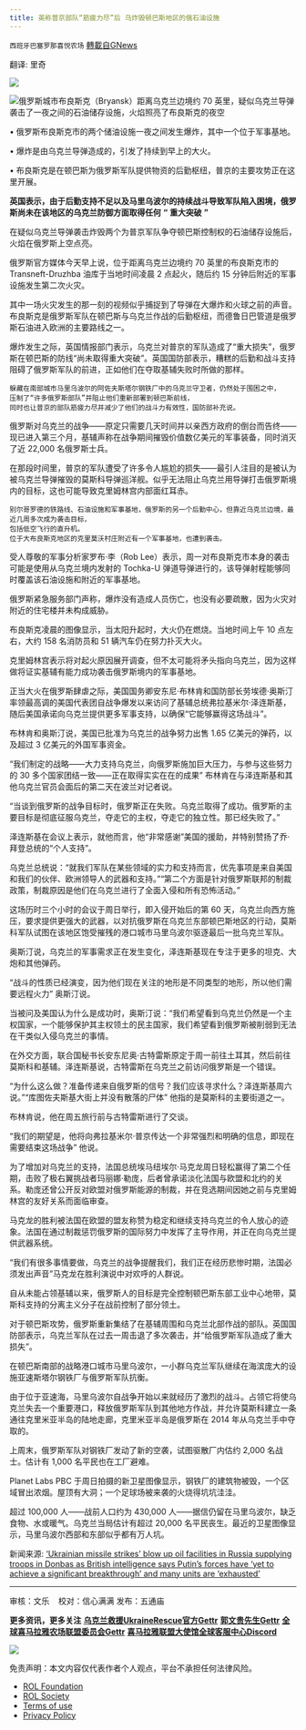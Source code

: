 ```yaml
---
title: 英称普京部队“筋疲力尽”后 乌炸毁顿巴斯地区的俄石油设施
---
```

`西班牙巴塞罗那喜悦农场` [轉載自GNews](https://gnews.org/zh-hans/2418144/)

翻译: 里奇
 
![](https://assets.gnews.org/wp-content/uploads/2022/04/xin_png.001-1-1280x140-42.jpg)

![](https://assets.gnews.org/wp-content/uploads/2022/04/IMG_0326.jpg)俄罗斯城市布良斯克（Bryansk）距离乌克兰边境约 70 英里，疑似乌克兰导弹袭击了一夜之间的石油储存设施，火焰照亮了布良斯克的夜空
 
• 俄罗斯布良斯克市的两个储油设施一夜之间发生爆炸，其中一个位于军事基地。
 
• 爆炸是由乌克兰导弹造成的，引发了持续到早上的大火。
 
• 布良斯克是在顿巴斯为俄罗斯军队提供物资的后勤枢纽，普京的主要攻势正在这里开展。
 
**英国表示，由于后勤支持不足以及马里乌波尔的持续战斗导致军队陷入困境，俄罗斯尚未在该地区的乌克兰防御方面取得任何** **“** **重大突破** **”**
 
在疑似乌克兰导弹袭击炸毁两个为普京军队争夺顿巴斯控制权的石油储存设施后，火焰在俄罗斯上空点亮。
 
俄罗斯官方媒体今天早上说，位于距离乌克兰边境约 70 英里的布良斯克市的 Transneft-Druzhba 油库于当地时间凌晨 2 点起火，随后约 15 分钟后附近的军事设施发生第二次火灾。
 
其中一场火灾发生的那一刻的视频似乎捕捉到了导弹在大爆炸和火球之前的声音。布良斯克是俄罗斯军队在顿巴斯与乌克兰作战的后勤枢纽，而德鲁日巴管道是俄罗斯石油进入欧洲的主要路线之一。
 
爆炸发生之际，英国情报部门表示，乌克兰对普京的军队造成了“重大损失”，俄罗斯在顿巴斯的防线“尚未取得重大突破”。英国国防部表示，糟糕的后勤和战斗支持阻碍了俄罗斯军队的前进，正如他们在夺取基辅失败时所做的那样。

```
躲藏在南部城市马里乌波尔的阿佐夫斯塔尔钢铁厂中的乌克兰守卫者，仍然处于围困之中，
压制了“许多俄罗斯部队”并阻止他们重新部署到顿巴斯前线，
同时也让普京的部队筋疲力尽并减少了他们的战斗力有效性，国防部补充说。
```
 
俄罗斯对乌克兰的战争——原定只需要几天时间并以亲西方政府的倒台而告终——现已进入第三个月，基辅声称在战争期间摧毁价值数亿美元的军事装备，同时消灭了近 22,000 名俄罗斯士兵。
 
在那段时间里，普京的军队遭受了许多令人尴尬的损失——最引人注目的是被认为被乌克兰导弹摧毁的莫斯科导弹巡洋舰。似乎无法阻止乌克兰用导弹打击俄罗斯境内的目标，这也可能导致克里姆林宫内部面红耳赤。

```
别尔哥罗德的铁路线、石油设施和军事基地，俄罗斯的另一个后勤中心，但靠近乌克兰边境，最近几周多次成为袭击目标，
包括低空飞行的直升机。
位于大布良斯克地区的克里莫沃村庄附近有一个军事基地，也遭到袭击。
```
 
受人尊敬的军事分析家罗布·李（Rob Lee）表示，周一对布良斯克市本身的袭击可能是使用从乌克兰境内发射的 Tochka-U 弹道导弹进行的，该导弹射程能够同时覆盖该石油设施和附近的军事基地。
 
俄罗斯紧急服务部门声称，爆炸没有造成人员伤亡，也没有必要疏散，因为火灾对附近的住宅楼并未构成威胁。
 
布良斯克凌晨的图像显示，当太阳升起时，大火仍在燃烧。当地时间上午 10 点左右，大约 158 名消防员和 51 辆汽车仍在努力扑灭大火。
 
克里姆林宫表示将对起火原因展开调查，但不太可能将矛头指向乌克兰，因为这样做将证实基辅有能力成功袭击俄罗斯境内的军事基地。
 
正当大火在俄罗斯肆虐之际，美国国务卿安东尼·布林肯和国防部长劳埃德·奥斯汀率领最高调的美国代表团自战争爆发以来访问了基辅总统弗拉基米尔·泽连斯基，随后美国承诺向乌克兰提供更多军事支持，以确保“它能够赢得这场战斗”。
 
布林肯和奥斯汀说，美国已批准为乌克兰的战争努力出售 1.65 亿美元的弹药，以及超过 3 亿美元的外国军事资金。
 
“我们制定的战略——大力支持乌克兰，向俄罗斯施加巨大压力，与参与这些努力的 30 多个国家团结一致——正在取得实实在在的成果” 布林肯在与泽连斯基和其他乌克兰官员会面后的第二天在波兰对记者说。
 
“当谈到俄罗斯的战争目标时，俄罗斯正在失败。乌克兰取得了成功。俄罗斯的主要目标是彻底征服乌克兰，夺走它的主权，夺走它的独立性。那已经失败了。”
 
泽连斯基在会议上表示，就他而言，他“非常感谢”美国的援助，并特别赞扬了乔·拜登总统的“个人支持”。
 
乌克兰总统说：“就我们军队在某些领域的实力和支持而言，优先事项是来自美国和我们的伙伴、欧洲领导人的武器和支持。”“第二个方面是针对俄罗斯联邦的制裁政策，制裁原因是他们在乌克兰进行了全面入侵和所有恐怖活动。”
 
这场历时三个小时的会议于周日举行，即入侵开始后的第 60 天，乌克兰向西方施压，要求提供更强大的武器，以对抗俄罗斯在乌克兰东部顿巴斯地区的行动，莫斯科军队试图在该地区饱受摧残的港口城市马里乌波尔驱逐最后一批乌克兰军队。
 
奥斯汀说，乌克兰的军事需求正在发生变化，泽连斯基现在专注于更多的坦克、大炮和其他弹药。
 
“战斗的性质已经演变，因为他们现在关注的地形是不同类型的地形，所以他们需要远程火力” 奥斯汀说。
 
当被问及美国认为什么是成功时，奥斯汀说：“我们希望看到乌克兰仍然是一个主权国家，一个能够保护其主权领土的民主国家，我们希望看到俄罗斯被削弱到无法在干类似入侵乌克兰的事情。
 
在外交方面，联合国秘书长安东尼奥·古特雷斯原定于周一前往土耳其，然后前往莫斯科和基辅。泽连斯基说，古特雷斯在乌克兰之前访问俄罗斯是一个错误。
 
“为什么这么做？准备传递来自俄罗斯的信号？我们应该寻求什么？泽连斯基周六说。”“库图佐夫斯基大街上并没有散落的尸体” 他指的是莫斯科的主要街道之一。
 
布林肯说，他在周五旅行前与古特雷斯进行了交谈。
 
“我们的期望是，他将向弗拉基米尔·普京传达一个非常强烈和明确的信息，即现在需要结束这场战争” 他说。
 
为了增加对乌克兰的支持，法国总统埃马纽埃尔·马克龙周日轻松赢得了第二个任期，击败了极右翼挑战者玛丽娜·勒庞，后者曾承诺淡化法国与欧盟和北约的关系。勒庞还曾公开反对欧盟对俄罗斯能源的制裁，并在竞选期间因她之前与克里姆林宫的友好关系而面临审查。
 
马克龙的胜利被法国在欧盟的盟友称赞为稳定和继续支持乌克兰的令人放心的迹象。法国在通过制裁惩罚俄罗斯的国际努力中发挥了主导作用，并正在向乌克兰提供武器系统。
 
“我们有很多事情要做，乌克兰的战争提醒我们，我们正在经历悲惨时期，法国必须发出声音”马克龙在胜利演说中对欢呼的人群说。
 
自从未能占领基辅以来，俄罗斯人的目标是完全控制顿巴斯东部工业中心地带，莫斯科支持的分离主义分子在战前控制了部分领土。
 
对于顿巴斯攻势，俄罗斯重新集结了在基辅周围和乌克兰北部作战的部队。英国国防部表示，乌克兰军队在过去一周击退了多次袭击，并“给俄罗斯军队造成了重大损失”。
 
在顿巴斯南部的战略港口城市马里乌波尔，一小群乌克兰军队继续在海滨庞大的设施亚速斯塔尔钢铁厂与俄罗斯军队抗衡。
 
由于位于亚速海，马里乌波尔自战争开始以来就经历了激烈的战斗。占领它将使乌克兰失去一个重要港口，释放俄罗斯军队到其他地方作战，并允许莫斯科建立一条通往克里米亚半岛的陆地走廊，克里米亚半岛是俄罗斯在 2014 年从乌克兰手中夺取的。
 
上周末，俄罗斯军队对钢铁厂发动了新的空袭，试图驱散厂内估约 2,000 名战士。估计有 1,000 名平民也在工厂避难。
 
Planet Labs PBC 于周日拍摄的新卫星图像显示，钢铁厂的建筑物被毁，一个区域冒出浓烟。屋顶有大洞；一个足球场被来袭的火烧得坑坑洼洼。
 
超过 100,000 人——战前人口约为 430,000 人——据信仍留在马里乌波尔，缺乏食物、水或暖气。乌克兰当局估计有超过 20,000 名平民丧生。最近的卫星图像显示，马里乌波尔西部和东部似乎都有万人坑。
 
新闻来源: [‘Ukrainian missile strikes’ blow up oil facilities in Russia supplying troops in Donbas as British intelligence says Putin’s forces have ‘yet to achieve a significant breakthrough’ and many units are ‘exhausted’](https://www.dailymail.co.uk/news/article-10749921/Giant-inferno-Russian-oil-storage-amid-suspicion-strike-Ukraine.html)
 
* * *
 
审核：文乐   
校对：信心满满
发布：五通庙
 
**更多资讯，更多关注**
[**乌克兰救援UkraineRescue官方Gettr**](https://gettr.com/user/ukrainerescue)
**[郭文贵先生Gettr](https://gettr.com/user/miles)**
[**全球喜马拉雅农场联盟委员会Gettr**](https://gettr.com/user/GlobalAlliance)
**[喜马拉雅联盟大使馆全球客服中心Discord](https://discord.gg/zv8j42srdN)**
 
![](https://assets.gnews.org/wp-content/uploads/2022/04/GNEWS_CH.-1-3-1-34.jpeg)

免责声明：本文内容仅代表作者个人观点，平台不承担任何法律风险。
  
- [ROL Foundation](https://rolfoundation.org/)
- [ROL Society](https://rolsociety.org/)
- [Terms of use](https://gnews.org/terms-of-use-3/)
- [Privacy Policy](https://gnews.org/privacy-policy/)
